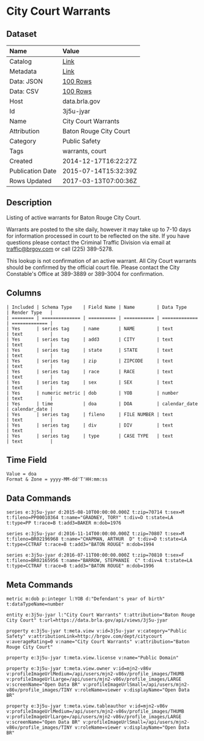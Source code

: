 # City Court Warrants

## Dataset

| Name | Value |
| :--- | :---- |
| Catalog | [Link](https://catalog.data.gov/dataset/city-court-warrants) |
| Metadata | [Link](https://data.brla.gov/api/views/3j5u-jyar) |
| Data: JSON | [100 Rows](https://data.brla.gov/api/views/3j5u-jyar/rows.json?max_rows=100) |
| Data: CSV | [100 Rows](https://data.brla.gov/api/views/3j5u-jyar/rows.csv?max_rows=100) |
| Host | data.brla.gov |
| Id | 3j5u-jyar |
| Name | City Court Warrants |
| Attribution | Baton Rouge City Court |
| Category | Public Safety |
| Tags | warrants, court |
| Created | 2014-12-17T16:22:27Z |
| Publication Date | 2015-07-14T15:32:39Z |
| Rows Updated | 2017-03-13T07:00:36Z |

## Description

Listing of active warrants for Baton Rouge City Court.

Warrants are posted to the site daily, however it may take up to 7-10 days for information processed in court to be reflected on the site.  If you have questions please contact the Criminal Traffic Division via email at traffic@brgov.com or call (225) 389-5278.

This lookup is not confirmation of an active warrant.  All City Court warrants should be confirmed by the official court file.  Please contact the City Constable's Office at 389-3889 or 389-3004 for confirmation.

## Columns

```ls
| Included | Schema Type    | Field Name | Name        | Data Type     | Render Type   |
| ======== | ============== | ========== | =========== | ============= | ============= |
| Yes      | series tag     | name       | NAME        | text          | text          |
| Yes      | series tag     | add3       | CITY        | text          | text          |
| Yes      | series tag     | state      | STATE       | text          | text          |
| Yes      | series tag     | zip        | ZIPCODE     | text          | text          |
| Yes      | series tag     | race       | RACE        | text          | text          |
| Yes      | series tag     | sex        | SEX         | text          | text          |
| Yes      | numeric metric | dob        | YOB         | number        | text          |
| Yes      | time           | doa        | DOA         | calendar_date | calendar_date |
| Yes      | series tag     | fileno     | FILE NUMBER | text          | text          |
| Yes      | series tag     | div        | DIV         | text          | text          |
| Yes      | series tag     | type       | CASE TYPE   | text          | text          |
```

## Time Field

```ls
Value = doa
Format & Zone = yyyy-MM-dd'T'HH:mm:ss
```

## Data Commands

```ls
series e:3j5u-jyar d:2015-08-10T00:00:00.000Z t:zip=70714 t:sex=M t:fileno=PP00010364 t:name="GRADNEY, TORY" t:div=D t:state=LA t:type=PP t:race=B t:add3=BAKER m:dob=1976

series e:3j5u-jyar d:2016-11-14T00:00:00.000Z t:zip=70807 t:sex=M t:fileno=BR02196968 t:name="CHAPMAN, ARTHUR  D" t:div=D t:state=LA t:type=CCTRAF t:race=B t:add3="BATON ROUGE" m:dob=1994

series e:3j5u-jyar d:2016-07-11T00:00:00.000Z t:zip=70810 t:sex=F t:fileno=BR02165956 t:name="BARROW, STEPHANIE  C" t:div=A t:state=LA t:type=CCTRAF t:race=B t:add3="BATON ROUGE" m:dob=1996
```

## Meta Commands

```ls
metric m:dob p:integer l:YOB d:"Defendant's year of birth" t:dataTypeName=number

entity e:3j5u-jyar l:"City Court Warrants" t:attribution="Baton Rouge City Court" t:url=https://data.brla.gov/api/views/3j5u-jyar

property e:3j5u-jyar t:meta.view v:id=3j5u-jyar v:category="Public Safety" v:attributionLink=http://brgov.com/dept/citycourt v:averageRating=0 v:name="City Court Warrants" v:attribution="Baton Rouge City Court"

property e:3j5u-jyar t:meta.view.license v:name="Public Domain"

property e:3j5u-jyar t:meta.view.owner v:id=mjn2-v86v v:profileImageUrlMedium=/api/users/mjn2-v86v/profile_images/THUMB v:profileImageUrlLarge=/api/users/mjn2-v86v/profile_images/LARGE v:screenName="Open Data BR" v:profileImageUrlSmall=/api/users/mjn2-v86v/profile_images/TINY v:roleName=viewer v:displayName="Open Data BR"

property e:3j5u-jyar t:meta.view.tableauthor v:id=mjn2-v86v v:profileImageUrlMedium=/api/users/mjn2-v86v/profile_images/THUMB v:profileImageUrlLarge=/api/users/mjn2-v86v/profile_images/LARGE v:screenName="Open Data BR" v:profileImageUrlSmall=/api/users/mjn2-v86v/profile_images/TINY v:roleName=viewer v:displayName="Open Data BR"
```
